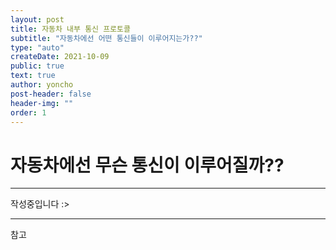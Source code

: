 ```yaml
---
layout: post
title: 자동차 내부 통신 프로토콜
subtitle: "자동차에선 어떤 통신들이 이루어지는가??"
type: "auto"
createDate: 2021-10-09
public: true
text: true
author: yoncho
post-header: false
header-img: ""
order: 1
---
```


# 자동차에선 무슨 통신이 이루어질까??

<hr>

작성중입니다 :>


<hr>
참고   


